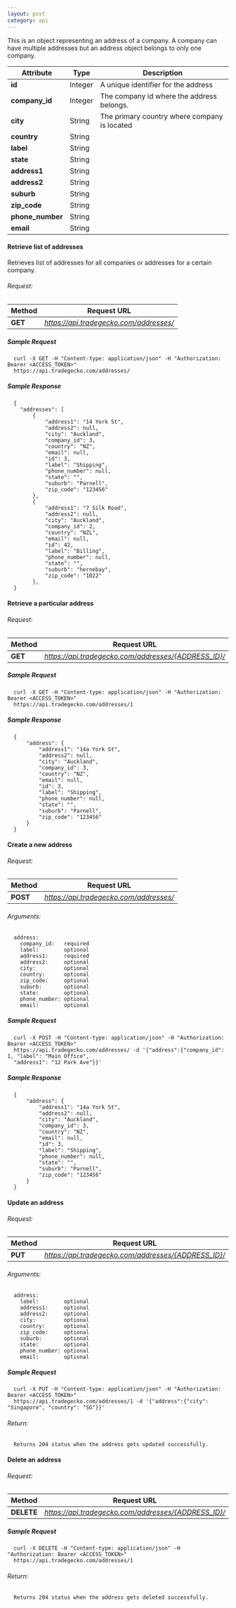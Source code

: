 ```yaml
---
layout: post
category: api
---
```


  This is an object representing an address of a company. A company can
  have multiple addresses but an address object belongs to only one
  company.

  | Attribute        | Type    | Description                                  
  |------------------|---------|----------------------------------------------
  | **id**           | Integer | A unique identifier for the address          
  | **company_id**   | Integer | The company id where the address belongs.    
  | **city**         | String  | The primary country where company is located 
  | **country**      | String  |                                              
  | **label**        | String  |                                              
  | **state**        | String  |                                              
  | **address1**     | String  |                                              
  | **address2**     | String  |                                              
  | **suburb**       | String  |                                              
  | **zip_code**     | String  |                                              
  | **phone_number** | String  |                                              
  | **email**        | String  |                                             
  
#### Retrieve list of addresses
Retrieves list of addresses for all companies or addresses for a
certain company.

###### Request:
Method     | Request URL   
-----------| ------------- 
**GET**    | *https://api.tradegecko.com/addresses/*

##### Sample Request

      curl -X GET -H "Content-type: application/json" -H "Authorization: Bearer <ACCESS_TOKEN>" 
      https://api.tradegecko.com/addresses/

##### Sample Response

      {
        "addresses": [
            {
                "address1": "14 York St",
                "address2": null,
                "city": "Auckland",
                "company_id": 3,
                "country": "NZ",
                "email": null,
                "id": 3,
                "label": "Shipping",
                "phone_number": null,
                "state": "",
                "suburb": "Parnell",
                "zip_code": "123456"
            },
            {
                "address1": "7 Silk Road",
                "address2": null,
                "city": "Auckland",
                "company_id": 2,
                "country": "NZL",
                "email": null,
                "id": 42,
                "label": "Billing",
                "phone_number": null,
                "state": "",
                "suburb": "hernebay",
                "zip_code": "1022"
            },
      }

####   Retrieve a particular address

######     Request:
Method     | Request URL   
-----------| ------------- 
**GET**    | *https://api.tradegecko.com/addresses/{ADDRESS_ID}/*

##### Sample Request

      curl -X GET -H "Content-type: application/json" -H "Authorization: Bearer <ACCESS_TOKEN>" 
      https://api.tradegecko.com/addresses/1

##### Sample Response

      {
          "address": {
              "address1": "14a York St",
              "address2": null,
              "city": "Auckland",
              "company_id": 3,
              "country": "NZ",
              "email": null,
              "id": 3,
              "label": "Shipping",
              "phone_number": null,
              "state": "",
              "suburb": "Parnell",
              "zip_code": "123456"
          }
      }

####   Create a new address

######     Request:
Method     | Request URL   
-----------| ------------- 
**POST**   | *https://api.tradegecko.com/addresses/*

######     Arguments:
      address:
        company_id:   required
        label:        optional
        address1:     required      
        address2:     optional
        city:         optional
        country:      optional
        zip_code:     optional
        suburb:       optional
        state:        optional
        phone_number: optional
        email:        optional

##### Sample Request

      curl -X POST -H "Content-type: application/json" -H "Authorization: Bearer <ACCESS_TOKEN>" 
      https://api.tradegecko.com/addresses/ -d '{"address":{"company_id": 1, "label": "Main Office", 
      "address1": "12 Park Ave"}}'

##### Sample Response

      {
          "address": {
              "address1": "14a York St",
              "address2": null,
              "city": "Auckland",
              "company_id": 3,
              "country": "NZ",
              "email": null,
              "id": 3,
              "label": "Shipping",
              "phone_number": null,
              "state": "",
              "suburb": "Parnell",
              "zip_code": "123456"
          }
      }

####   Update an address

######     Request:
Method     | Request URL   
-----------| ------------- 
**PUT**    | *https://api.tradegecko.com/addresses/{ADDRESS_ID}/*

###### Arguments:
      address:
        label:        optional
        address1:     optional      
        address2:     optional
        city:         optional
        country:      optional
        zip_code:     optional
        suburb:       optional
        state:        optional
        phone_number: optional
        email:        optional

##### Sample Request

      curl -X PUT -H "Content-type: application/json" -H "Authorization: Bearer <ACCESS_TOKEN>" 
      https://api.tradegecko.com/addresses/1 -d '{"address":{"city": "Singapore", "country": "SG"}}'

###### Return:
      Returns 204 status when the address gets updated successfully. 

####   Delete an address  

######     Request:

Method     | Request URL   
-----------| ------------- 
**DELETE** | *https://api.tradegecko.com/addresses/{ADDRESS_ID}/*

##### Sample Request

      curl -X DELETE -H "Content-type: application/json" -H "Authorization: Bearer <ACCESS_TOKEN>" 
      https://api.tradegecko.com/addresses/1

###### Return:
      Returns 204 status when the address gets deleted successfully. 
